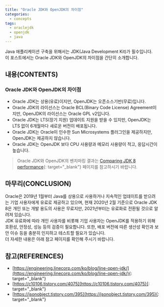```yaml
---
title: "Oracle JDK와 OpenJDK의 차이점"
categories: 
  - concepts
tags: 
  - oraclejdk
  - openjdk
  - java
---
```



Java 애플리케이션 구축을 위해서는 JDK(Java Development Kit)가 필수입니다. <br />
이 포스트에서는 Oracle JDK와 OpenJDK의 차이점을 간단히 소개합니다.


## 내용(CONTENTS)
### Oracle JDK와 OpenJDK의 차이점
- Oracle JDK는 상용(유료)이지만, OpenJDK는 오픈소스기반(무료)입니다.
- Oracle JDK의 라이선스는 Oracle BCL(Binary Code License) Agreement이지만, OpenJDK의 라이선스는 Oracle GPL v2입니다.
- Oracle JDK는 LTS(장기 지원) 업데이트 지원을 받을 수 있지만, OpenJDK는 LTS 없이 6개월마다 새로운 버전이 배포됩니다.
- Oracle JDK는 Oracle이 인수한 Sun Microsystems 플러그인을 제공하지만, OpenJDK는 제공하지 않습니다.
- Oracle JDK는 OpenJDK 보다 CPU 사용량과 메모리 사용량이 적고, 응답시간이 높습니다. 

> Oracle JDK와 OpenJDK의 벤치마킹 결과는 [Comparing JDK 8 performance](https://technology.amis.nl/2018/11/23/comparing-jvm-performance-zulu-openjdk-openjdk-oracle-jdk-graalvm-ce/){: target="\_blank"} 페이지를 참고하시기 바랍니다.


## 마무리(CONCLUSION)
Oracle은 2019년 1월부터 Java를 상용으로 사용하거나 지속적인 업데이트를 받으려는 기업 사용자에게 유료로 제공하고 있으며, 
현재 2020년 2월 기준으로 Oracle JDK 8은 개인 또는 개발 용도의 사용은 무료지만, 2021년부터는 유료화로 전환될 것으로 알려져 있습니다. <br />
JDK 유료화에 따라 개인 사용자를 비롯해 기업 사용자는 OpenJDK를 적용하기 위해 호환성, 안정성, 성능 등의 검증이 필요합니다. 또한, 배포 버전에 따른 생산성 확인과 보안 이슈 등을 충분히 인지하고 테스트할 필요가 있습니다. <br />
더 자세한 내용은 아래 참고 페이지를 확인해 주시기 바랍니다.


## 참고(REFERENCES)
- [https://engineering.linecorp.com/ko/blog/line-open-jdk/](https://engineering.linecorp.com/ko/blog/line-open-jdk/){: target="\_blank"}
- [https://c10106.tistory.com/4075](https://c10106.tistory.com/4075){: target="\_blank"}
- [https://jsonobject.tistory.com/395](https://jsonobject.tistory.com/395){: target="\_blank"}
